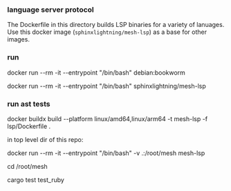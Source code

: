 ### language server protocol

The Dockerfile in this directory builds LSP binaries for a variety of lanuages. Use this docker image (`sphinxlightning/mesh-lsp`) as a base for other images.

### run

docker run --rm -it --entrypoint "/bin/bash" debian:bookworm

docker run --rm -it --entrypoint "/bin/bash" sphinxlightning/mesh-lsp

### run ast tests

docker buildx build --platform linux/amd64,linux/arm64 -t mesh-lsp -f lsp/Dockerfile .

in top level dir of this repo:

docker run --rm -it --entrypoint "/bin/bash" -v .:/root/mesh mesh-lsp

cd /root/mesh

cargo test test_ruby
